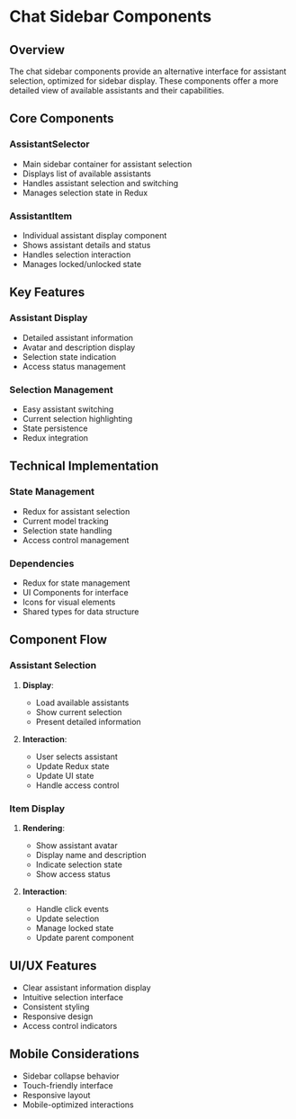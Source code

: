 # Chat Sidebar Components

## Overview

The chat sidebar components provide an alternative interface for assistant selection, optimized for sidebar display. These components offer a more detailed view of available assistants and their capabilities.

## Core Components

### AssistantSelector

- Main sidebar container for assistant selection
- Displays list of available assistants
- Handles assistant selection and switching
- Manages selection state in Redux

### AssistantItem

- Individual assistant display component
- Shows assistant details and status
- Handles selection interaction
- Manages locked/unlocked state

## Key Features

### Assistant Display

- Detailed assistant information
- Avatar and description display
- Selection state indication
- Access status management

### Selection Management

- Easy assistant switching
- Current selection highlighting
- State persistence
- Redux integration

## Technical Implementation

### State Management

- Redux for assistant selection
- Current model tracking
- Selection state handling
- Access control management

### Dependencies

- Redux for state management
- UI Components for interface
- Icons for visual elements
- Shared types for data structure

## Component Flow

### Assistant Selection

1. **Display**:

   - Load available assistants
   - Show current selection
   - Present detailed information

2. **Interaction**:
   - User selects assistant
   - Update Redux state
   - Update UI state
   - Handle access control

### Item Display

1. **Rendering**:

   - Show assistant avatar
   - Display name and description
   - Indicate selection state
   - Show access status

2. **Interaction**:
   - Handle click events
   - Update selection
   - Manage locked state
   - Update parent component

## UI/UX Features

- Clear assistant information display
- Intuitive selection interface
- Consistent styling
- Responsive design
- Access control indicators

## Mobile Considerations

- Sidebar collapse behavior
- Touch-friendly interface
- Responsive layout
- Mobile-optimized interactions
